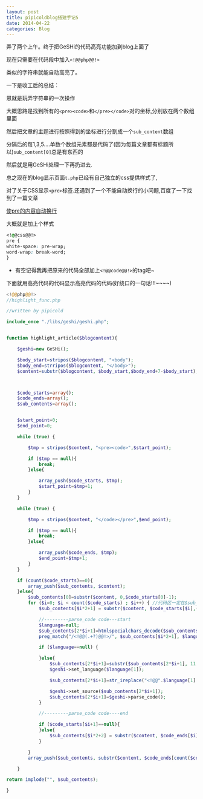 ```yaml
---
layout: post
title: pipicoldblog搭建手记5
date: 2014-04-22
categories: Blog
---
```


弄了两个上午。终于把GeSHi的代码高亮功能加到blog上面了

现在只需要在代码段中加入`<!@@php@@!>`

类似的字符串就能自动高亮了。

一下是收工后的总结：

恩就是玩弄字符串的一次操作

大概思路是找到所有的`<pre><code>`和`</pre></code>`对的坐标,分别放在两个数组里面

然后把文章的主题进行按照得到的坐标进行分割成一个`sub_content`数组

分隔后的每1,3,5....单数个数组元素都是代码了(因为每篇文章都有标题所以)`sub_content[0]`总是有东西的

然后就是用GeSHi处理一下再扔进去.

总之现在的blog显示页面`t.php`已经有自己独立的css提供样式了,

对了关于CSS显示`<pre>`标签.还遇到了一个不能自动换行的小问题,百度了一下找到了一篇文章

[使pre的内容自动换行](http://www.16sucai.com/2010/10/941.html)

大概就是加上个样式

 ```CSS
 <!@@css@@!>
 pre {
white-space: pre-wrap;
word-wrap: break-word;
}
 ```


- 有空记得我再把原来的代码全部加上`<!@@code@@!>`的tag吧~



下面就用高亮代码的代码显示高亮代码的代码(好绕口的一句话!!!~~~~)

```PHP
<!@@php@@!>
//highlight_func.php

//written by pipicold

include_once "./libs/geshi/geshi.php";


function highlight_article($blogcontent){

	$geshi=new GeSHi();

	$body_start=stripos($blogcontent, "<body");
	$body_end=strripos($blogcontent, "</body>");
	$content=substr($blogcontent, $body_start,$body_end+7-$body_start);



	$code_starts=array();
	$code_ends=array();
	$sub_contents=array();


	$start_point=0;
	$end_point=0;

	while (true) {

		$tmp = stripos($content, "<pre><code>",$start_point);

		if ($tmp == null){
			break;
		}else{

			array_push($code_starts, $tmp);
			$start_point=$tmp+1;
		}
	}

	while (true) {

		$tmp = stripos($content, "</code></pre>",$end_point);

		if ($tmp == null){
			break;
		}else{

			array_push($code_ends, $tmp);
			$end_point=$tmp+1;
		}
	}

	if (count($code_starts)==0){
		array_push($sub_contents, $content);
	}else{
		$sub_contents[0]=substr($content, 0,$code_starts[0]-1);
		for ($i=0; $i < count($code_starts) ; $i++) { //代码区一定在$sub_content中的2i+1的那个位置0<i<count($code_starts)
			$sub_contents[$i*2+1] = substr($content, $code_starts[$i],($code_ends[$i]+13-$code_starts[$i]));

			//---------parse_code code---start
			$language=null;
			$sub_contents[2*$i+1]=htmlspecialchars_decode($sub_contents[2*$i+1],ENT_QUOTES);//把html代码转成字符
			preg_match("/<!@@(.+?)@@!>/", $sub_contents[$i*2+1], $language);

			if ($language==null) {

			}else{
				$sub_contents[2*$i+1]=substr($sub_contents[2*$i+1], 11,-13);
				$geshi->set_language($language[1]);

				$sub_contents[2*$i+1]=str_ireplace("<!@@".$language[1]."@@!>", "", $sub_contents[2*$i+1]);

				$geshi->set_source($sub_contents[2*$i+1]);
				$sub_contents[2*$i+1]=$geshi->parse_code();
			}

			//---------parse_code code----end

			if ($code_starts[$i+1]==null){
			}else{
				$sub_contents[$i*2+2] =	substr($content, $code_ends[$i]+14,($code_starts[$i+1]-1-$code_ends[$i]-14));
			}

		}
		array_push($sub_contents, substr($content, $code_ends[count($code_ends)-1]+14));

	}

return implode("", $sub_contents);

}


```
